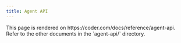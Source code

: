 ```yaml
---
title: Agent API
---
```


<children>
  This page is rendered on https://coder.com/docs/reference/agent-api. Refer to the other documents in the `agent-api/` directory.
</children>
